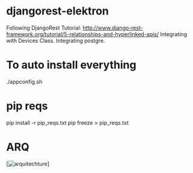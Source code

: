# djangorest-elektron

Following DjangoRest Tutorial: http://www.django-rest-framework.org/tutorial/5-relationships-and-hyperlinked-apis/
Integrating with Devices Class.
Integrating postgre.


# To auto install everything

./appconfig.sh

# pip reqs

pip install -r pip_reqs.txt
pip freeze > pip_reqs.txt


# ARQ

[![arquitechture](https://i.imgur.com/0PtnzFP.png)]


